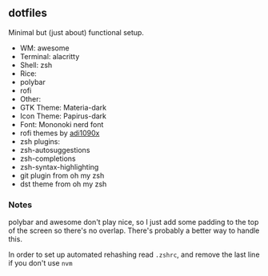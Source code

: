 ## dotfiles

Minimal but (just about) functional setup. 

 - WM: awesome
 - Terminal: alacritty
 - Shell: zsh
 - Rice:
  - polybar
  - rofi
 - Other:
  - GTK Theme: Materia-dark
  - Icon Theme: Papirus-dark
  - Font: Mononoki nerd font
  - rofi themes by [adi1090x](https://github.com/adi1090x/rofi)
  - zsh plugins:
   - zsh-autosuggestions
   - zsh-completions
   - zsh-syntax-highlighting
  - git plugin from oh my zsh
  - dst theme from oh my zsh


### Notes

polybar and awesome don't play nice, so I just add some padding to the top of the screen so there's no overlap. There's probably a better way to handle this.

In order to set up automated rehashing read `.zshrc`, and remove the last line if you don't use `nvm`